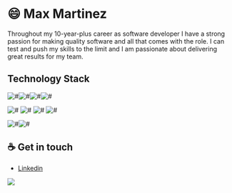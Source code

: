# :smile: Max Martinez

Throughout my 10-year-plus career as software developer I have a strong passion for making quality software and all that comes with the role. I can test and push my skills to the limit and I am passionate about delivering great results for my team.

## Technology Stack
![#](https://img.shields.io/static/v1?label=-&message=NodeJS&color=brightgreen)![#](https://img.shields.io/static/v1?label=-&message=Java&color=brightgreen)![#](https://img.shields.io/static/v1?label=-&message=Javascript&color=brightgreen)![#](https://img.shields.io/static/v1?label=-&message=Typescript&color=brightgreen)

![#](https://img.shields.io/static/v1?label=-&message=Nestjs&color=important)
![#](https://img.shields.io/static/v1?label=-&message=Express&color=important)
![#](https://img.shields.io/static/v1?label=-&message=SpringBoot&color=important)
![#](https://img.shields.io/static/v1?label=-&message=Swift&color=important)

![#](https://img.shields.io/static/v1?label=-&message=Docker&color=blue)![#](https://img.shields.io/static/v1?label=-&message=LambdaFunction&color=brighbluetgreen)



## :coffee: Get in touch
* [Linkedin](https://www.linkedin.com/in/maxmartinezc/)




![](https://komarev.com/ghpvc/?username=maxmartinezc&color=green)
